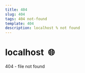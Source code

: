 ```yaml
---
title: 404
slug: 404
tags: 404 not-found
template: 404
description: localhost % not found
---
```


<!-- <ul>
  <li><a href="/">L'Homme</a></li>
  <li><a href="/experiments">Exp</a></li>
  <li><a href="/work">Work</a></li>
</ul> -->

<h1>
  localhost&nbsp;
  <span aria-hidden="true">🌐</span>
</h1>

<p>
  404 - file not found
</p>
